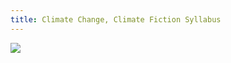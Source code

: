 ```yaml
---
title: Climate Change, Climate Fiction Syllabus
---
```



<img src="https://elizabethcase.net/rda/tetons_stream_veg.jpg" usemap="#syl1">

<map name="syl1">
  <area shape="poly" 
    coords="362,339, 451,366, 591,431, 959,465, 959, 718, 489, 718, 505,535, 446,462, 398,458" 
    alt="Hydrologic Cycle" 
    href="https://elizabethcase.net/rda/cccf-hydrology">
  <area shape="poly" 
    coords="290,172,333,250" 
    alt="Geologic Cycle" 
    href="https://elizabethcase.net/rda/cccf-geology.md">
  <area shape="poly" 
    coords="337,300,44" 
    alt="Welcome to the Greenhouse" 
    href="https://elizabethcase.net/rda/cccf-greenhouse">
</map> 